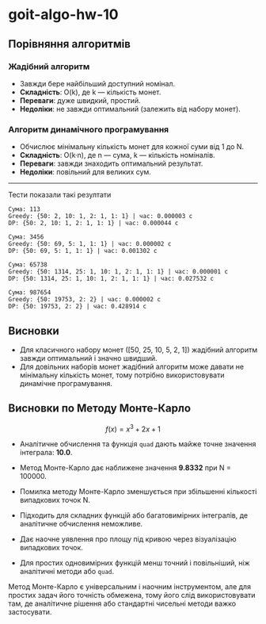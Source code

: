 # goit-algo-hw-10

## Порівняння алгоритмів

### Жадібний алгоритм
- Завжди бере найбільший доступний номінал.  
- **Складність**: O(k), де k — кількість монет.  
- **Переваги**: дуже швидкий, простий.
- **Недоліки**: не завжди оптимальний (залежить від набору монет).

### Алгоритм динамічного програмування
- Обчислює мінімальну кількість монет для кожної суми від 1 до N.  
- **Складність**: O(k·n), де n — сума, k — кількість номіналів.  
- **Переваги**: завжди знаходить оптимальний результат.  
- **Недоліки**: повільний для великих сум.

---

Тести показали такі резултати

```
Сума: 113
Greedy: {50: 2, 10: 1, 2: 1, 1: 1} | час: 0.000003 c
DP: {50: 2, 10: 1, 2: 1, 1: 1} | час: 0.000044 c

Сума: 3456
Greedy: {50: 69, 5: 1, 1: 1} | час: 0.000002 c
DP: {50: 69, 5: 1, 1: 1} | час: 0.001302 c

Сума: 65738
Greedy: {50: 1314, 25: 1, 10: 1, 2: 1, 1: 1} | час: 0.000001 c
DP: {50: 1314, 25: 1, 10: 1, 2: 1, 1: 1} | час: 0.027532 c

Сума: 987654
Greedy: {50: 19753, 2: 2} | час: 0.000002 c
DP: {50: 19753, 2: 2} | час: 0.428914 c

```

## Висновки

- Для класичного набору монет ([50, 25, 10, 5, 2, 1]) жадібний алгоритм завжди оптимальний і значно швидший.  
- Для довільних наборів монет жадібний алгоритм може давати не мінімальну кількість монет, тому потрібно використовувати динамічне програмування.


## Висновки по Методу Монте-Карло

$$
f(x) = x^3 + 2x + 1
$$

- Аналітичне обчислення та функція `quad` дають майже точне значення інтеграла: **10.0**.  
- Метод Монте-Карло дає наближене значення **9.8332** при N = 100000.  
- Помилка методу Монте-Карло зменшується при збільшенні кількості випадкових точок N.

- Підходить для складних функцій або багатовимірних інтегралів, де аналітичне обчислення неможливе.  
- Дає наочне уявлення про площу під кривою через візуалізацію випадкових точок.
- Для простих одновимірних функцій менш точний і повільніший, ніж аналітичні методи або `quad`.  

Метод Монте-Карло є універсальним і наочним інструментом, але для простих задач його точність обмежена, тому його слід використовувати там, де аналітичне рішення або стандартні чисельні методи важко застосувати.
